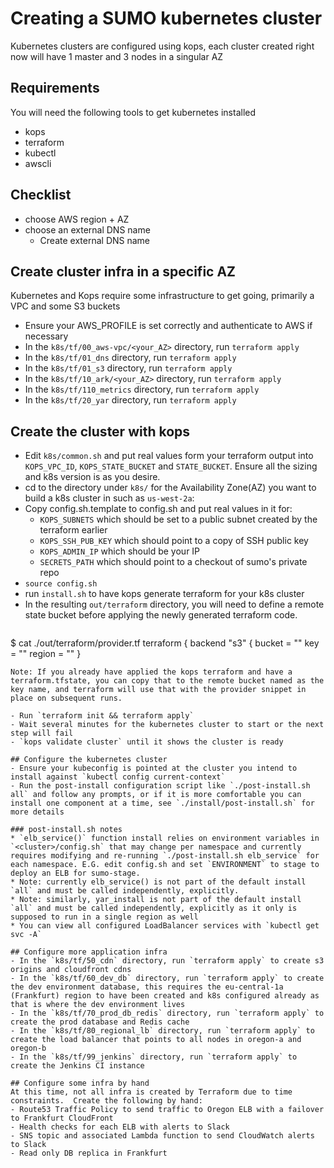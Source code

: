 # Creating a SUMO kubernetes cluster
Kubernetes clusters are configured using kops, each cluster created right now will have 1 master and 3 nodes in a singular AZ

## Requirements
You will need the following tools to get kubernetes installed

- kops
- terraform
- kubectl
- awscli

## Checklist

- choose AWS region + AZ
- choose an external DNS name
    - Create external DNS name

## Create cluster infra in a specific AZ
Kubernetes and Kops require some infrastructure to get going, primarily a VPC and some S3 buckets

- Ensure your AWS_PROFILE is set correctly and authenticate to AWS if necessary
- In the `k8s/tf/00_aws-vpc/<your_AZ>` directory, run `terraform apply`
- In the `k8s/tf/01_dns` directory, run `terraform apply`
- In the `k8s/tf/01_s3` directory, run `terraform apply`
- In the `k8s/tf/10_ark/<your_AZ>` directory, run `terraform apply`
- In the `k8s/tf/110_metrics` directory, run `terraform apply`
- In the `k8s/tf/20_yar` directory, run `terraform apply`

## Create the cluster with kops
- Edit `k8s/common.sh` and put real values form your terraform output into `KOPS_VPC_ID`, `KOPS_STATE_BUCKET` and `STATE_BUCKET`.  Ensure all the sizing and k8s version is as you desire.
- cd to the directory under `k8s/` for the Availability Zone(AZ) you want to build a k8s cluster in such as `us-west-2a`:
- Copy config.sh.template to config.sh and put real values in it for:
    - `KOPS_SUBNETS` which should be set to a public subnet created by the terraform earlier
    - `KOPS_SSH_PUB_KEY` which should point to a copy of SSH public key
    - `KOPS_ADMIN_IP` which should be your IP
    - `SECRETS_PATH` which should point to a checkout of sumo's private repo
- `source config.sh`
- run `install.sh` to have kops generate terraform for your k8s cluster
- In the resulting `out/terraform` directory, you will need to define a remote state bucket before applying the newly generated terraform code.
  ```
$ cat ./out/terraform/provider.tf
terraform {
  backend "s3" {
    bucket = "<state-bucket-name>"
    key    = "<state-key>"
    region = "<region>"
  }
  ```
Note: If you already have applied the kops terraform and have a terraform.tfstate, you can copy that to the remote bucket named as the key name, and terraform will use that with the provider snippet in place on subsequent runs.

- Run `terraform init && terraform apply`
- Wait several minutes for the kubernetes cluster to start or the next step will fail
- `kops validate cluster` until it shows the cluster is ready

## Configure the kubernetes cluster
- Ensure your kubeconfig is pointed at the cluster you intend to install against `kubectl config current-context`
- Run the post-install configuration script like `./post-install.sh all` and follow any prompts, or if it is more comfortable you can install one component at a time, see `./install/post-install.sh` for more details

### post-install.sh notes
  * `elb_service()` function install relies on environment variables in `<cluster>/config.sh` that may change per namespace and currently requires modifying and re-running `./post-install.sh elb_service` for each namespace. E.G. edit config.sh and set `ENVIRONMENT` to stage to deploy an ELB for sumo-stage.
  * Note: currently elb_service() is not part of the default install `all` and must be called independently, explicitly.
  * Note: similarly, yar_install is not part of the default install `all` and must be called independently, explicitly as it only is supposed to run in a single region as well
  * You can view all configured LoadBalancer services with `kubectl get svc -A`

## Configure more application infra
- In the `k8s/tf/50_cdn` directory, run `terraform apply` to create s3 origins and cloudfront cdns
- In the `k8s/tf/60_dev_db` directory, run `terraform apply` to create the dev environment database, this requires the eu-central-1a (Frankfurt) region to have been created and k8s configured already as that is where the dev environment lives
- In the `k8s/tf/70_prod_db_redis` directory, run `terraform apply` to create the prod database and Redis cache
- In the `k8s/tf/80_regional_lb` directory, run `terraform apply` to create the load balancer that points to all nodes in oregon-a and oregon-b
- In the `k8s/tf/99_jenkins` directory, run `terraform apply` to create the Jenkins CI instance

## Configure some infra by hand
At this time, not all infra is created by Terraform due to time constraints.  Create the following by hand:
- Route53 Traffic Policy to send traffic to Oregon ELB with a failover to Frankfurt CloudFront
- Health checks for each ELB with alerts to Slack
- SNS topic and associated Lambda function to send CloudWatch alerts to Slack
- Read only DB replica in Frankfurt
